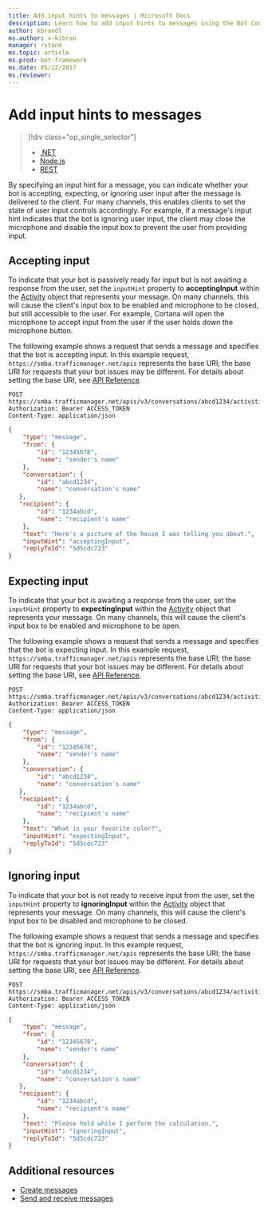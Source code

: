 ```yaml
---
title: Add input hints to messages | Microsoft Docs
description: Learn how to add input hints to messages using the Bot Connector service.
author: kbrandl
ms.author: v-kibran
manager: rstand
ms.topic: article
ms.prod: bot-framework
ms.date: 05/12/2017
ms.reviewer: 
---
```


# Add input hints to messages
> [!div class="op_single_selector"]
> - [.NET](../dotnet/bot-builder-dotnet-add-input-hints.md)
> - [Node.js](../nodejs/bot-builder-nodejs-send-input-hints.md)
> - [REST](../rest-api/bot-framework-rest-connector-add-input-hints.md)

By specifying an input hint for a message, you can indicate whether your bot is accepting, expecting, or ignoring user input after the message is delivered to the client. For many channels, this enables clients to set the state of user input controls accordingly. For example, if a message's input hint indicates that the bot is ignoring user input, the client may close the microphone and disable the input box to prevent the user from providing input.

## Accepting input

To indicate that your bot is passively ready for input but is not awaiting a response from the user, set the `inputHint` property to **acceptingInput** within the [Activity][Activity] object that represents your message. On many channels, this will cause the client's input box to be enabled and microphone to be closed, but still accessible to the user. For example, Cortana will open the microphone to accept input from the user if the user holds down the microphone button. 

The following example shows a request that sends a message and specifies that the bot is accepting input. In this example request, `https://smba.trafficmanager.net/apis` represents the base URI; the base URI for requests that your bot issues may be different. For details about setting the base URI, see [API Reference](~/rest-api/bot-framework-rest-connector-api-reference.md#base-uri).

```http
POST https://smba.trafficmanager.net/apis/v3/conversations/abcd1234/activities/5d5cdc723
Authorization: Bearer ACCESS_TOKEN
Content-Type: application/json
```

```json
{
    "type": "message",
    "from": {
        "id": "12345678",
        "name": "sender's name"
    },
    "conversation": {
        "id": "abcd1234",
        "name": "conversation's name"
   },
   "recipient": {
        "id": "1234abcd",
        "name": "recipient's name"
    },
    "text": "Here's a picture of the house I was telling you about.",
    "inputHint": "acceptingInput",
    "replyToId": "5d5cdc723"
}
```

## Expecting input

To indicate that your bot is awaiting a response from the user, set the `inputHint` property to **expectingInput** within the [Activity][Activity] object that represents your message. On many channels, this will cause the client's input box to be enabled and microphone to be open. 

The following example shows a request that sends a message and specifies that the bot is expecting input. In this example request, `https://smba.trafficmanager.net/apis` represents the base URI; the base URI for requests that your bot issues may be different. For details about setting the base URI, see [API Reference](~/rest-api/bot-framework-rest-connector-api-reference.md#base-uri).

```http
POST https://smba.trafficmanager.net/apis/v3/conversations/abcd1234/activities/5d5cdc723
Authorization: Bearer ACCESS_TOKEN
Content-Type: application/json
```

```json
{
    "type": "message",
    "from": {
        "id": "12345678",
        "name": "sender's name"
    },
    "conversation": {
        "id": "abcd1234",
        "name": "conversation's name"
   },
   "recipient": {
        "id": "1234abcd",
        "name": "recipient's name"
    },
    "text": "What is your favorite color?",
    "inputHint": "expectingInput",
    "replyToId": "5d5cdc723"
}
```

## Ignoring input
 
To indicate that your bot is not ready to receive input from the user, set the `inputHint` property to **ignoringInput** within the [Activity][Activity] object that represents your message. On many channels, this will cause the client's input box to be disabled and microphone to be closed. 

The following example shows a request that sends a message and specifies that the bot is ignoring input. In this example request, `https://smba.trafficmanager.net/apis` represents the base URI; the base URI for requests that your bot issues may be different. For details about setting the base URI, see [API Reference](~/rest-api/bot-framework-rest-connector-api-reference.md#base-uri).

```http
POST https://smba.trafficmanager.net/apis/v3/conversations/abcd1234/activities/5d5cdc723
Authorization: Bearer ACCESS_TOKEN
Content-Type: application/json
```

```json
{
    "type": "message",
    "from": {
        "id": "12345678",
        "name": "sender's name"
    },
    "conversation": {
        "id": "abcd1234",
        "name": "conversation's name"
   },
   "recipient": {
        "id": "1234abcd",
        "name": "recipient's name"
    },
    "text": "Please hold while I perform the calculation.",
    "inputHint": "ignoringInput",
    "replyToId": "5d5cdc723"
}
```

## Additional resources

- [Create messages](~/rest-api/bot-framework-rest-connector-create-messages.md)
- [Send and receive messages](~/rest-api/bot-framework-rest-connector-send-and-receive-messages.md)

[Activity]: ~/rest-api/bot-framework-rest-connector-api-reference.md#activity-object